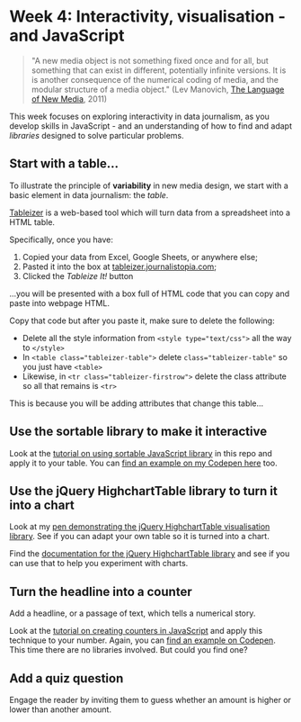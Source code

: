 # Week 4: Interactivity, visualisation - and JavaScript

> "A new media object is not something fixed once and for all, but something that can exist in different, potentially infinite versions. It is is another consequence of the numerical coding of media, and the modular structure of a media object." (Lev Manovich, [The Language of New Media](http://faculty.georgetown.edu/irvinem/theory/Manovich-LangNewMedia-excerpt.pdf), 2011)

This week focuses on exploring interactivity in data journalism, as you develop skills in JavaScript - and an understanding of how to find and adapt *libraries* designed to solve particular problems.

## Start with a table...

To illustrate the principle of **variability** in new media design, we start with a basic element in data journalism: the *table*.

[Tableizer](http://tableizer.journalistopia.com/) is a web-based tool which will turn data from a spreadsheet into a HTML table.

Specifically, once you have:

1. Copied your data from Excel, Google Sheets, or anywhere else;
2. Pasted it into the box at [tableizer.journalistopia.com](http://tableizer.journalistopia.com/);
3. Clicked the *Tableize It!* button

...you will be presented with a box full of HTML code that you can copy and paste into webpage HTML.

Copy that code but after you paste it, make sure to delete the following:

* Delete all the style information from `<style type="text/css">` all the way to `</style>`
* In `<table class="tableizer-table">` delete `class="tableizer-table"` so you just have `<table>`
* Likewise, in `<tr class="tableizer-firstrow">` delete the class attribute so all that remains is `<tr>`

This is because you will be adding attributes that change this table...

## Use the sortable library to make it interactive

Look at the [tutorial on using sortable JavaScript library](https://github.com/paulbradshaw/MED7373-Data-Journalism/blob/master/js/sortable.md) in this repo and apply it to your table. You can [find an example on my Codepen here](https://codepen.io/paulbradshaw/pen/JryomX) too.

## Use the jQuery HighchartTable library to turn it into a chart

Look at my [pen demonstrating the jQuery HighchartTable visualisation library](https://codepen.io/paulbradshaw/pen/WNNryxm). See if you can adapt your own table so it is turned into a chart.

Find the [documentation for the jQuery HighchartTable library](http://highcharttable.org/) and see if you can use that to help you experiment with charts.

## Turn the headline into a counter

Add a headline, or a passage of text, which tells a numerical story.

Look at the [tutorial on creating counters in JavaScript](https://github.com/paulbradshaw/MED7373-Data-Journalism/blob/master/js/counter.md) and apply this technique to your number. Again, you can [find an example on Codepen](https://codepen.io/paulbradshaw/pen/GMvgVQ). This time there are no libraries involved. But could you find one?

## Add a quiz question

Engage the reader by inviting them to guess whether an amount is higher or lower than another amount. 
